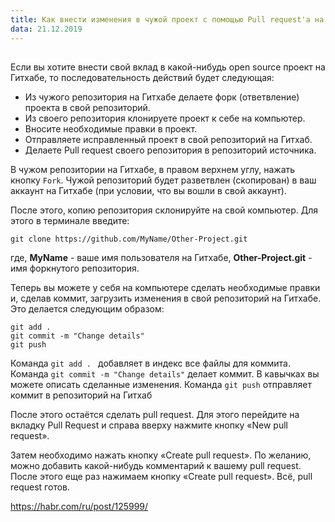 ```yaml
---
title: Как внести изменения в чужой проект c помощью Pull request'а на GitHub
data: 21.12.2019
---
```


## 

Если вы хотите внести свой вклад в какой-нибудь open source проект на Гитхабе, то последовательность действий будет следующая:

* Из чужого репозитория на Гитхабе делаете форк (ответвление) проекта в свой репозиторий.
* Из своего репозитория клонируете проект к себе на компьютер.
* Вносите необходимые правки в проект.
* Отправляете исправленный проект в свой репозиторий на Гитхаб.
* Делаете Pull request своего репозитория в репозиторий источника.

В чужом репозитории на Гитхабе, в правом верхнем углу, нажать кнопку `Fork`. Чужой репозиторий будет разветвлен (скопирован) в ваш аккаунт на Гитхабе (при условии, что вы вошли в свой аккаунт).

После этого, копию репозитория склонируйте на свой компьютер. Для этого в терминале введите:

```
git clone https://github.com/MyName/Other-Project.git
```

где, **MyName** - ваше имя пользователя на Гитхабе, **Other-Project.git** - имя форкнутого репозитория.

Теперь вы можете у себя на компьютере сделать необходимые правки и, сделав коммит, загрузить изменения в свой репозиторий на Гитхабе. Это делается следующим образом:

```
git add . 
git commit -m "Change details"
git push 
```

Команда ```git add . ```  добавляет в индекс все файлы для коммита. Команда ```git commit -m "Change details"``` делает коммит. В кавычках вы можете описать сделанные изменения. Команда ```git push``` отправляет коммит в репозиторий на Гитхаб

После этого остаётся сделать pull request. Для этого перейдите на вкладку Pull Request и справа вверху нажмите кнопку «New pull request».

Затем необходимо нажать кнопку «Create pull request». По желанию, можно добавить какой-нибудь комментарий к вашему pull request. После этого еще раз нажимаем кнопку «Create pull request». Всё, pull request готов.


https://habr.com/ru/post/125999/